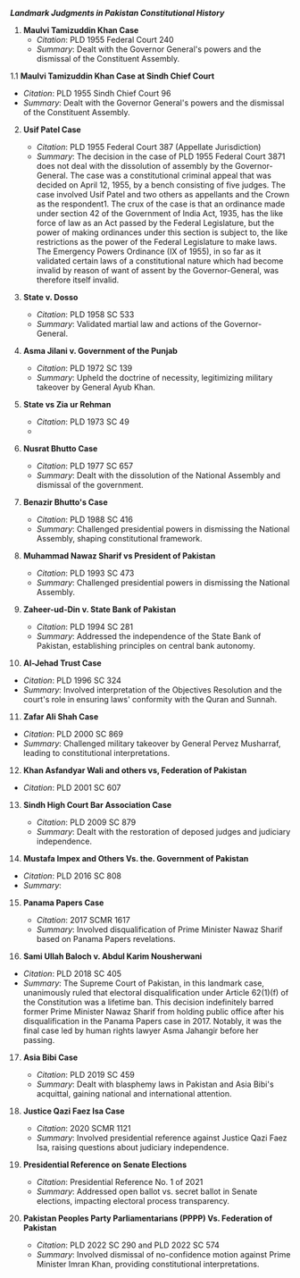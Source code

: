 ***Landmark Judgments in Pakistan Constitutional History***
1. **Maulvi Tamizuddin Khan Case**  
   - *Citation*: PLD 1955 Federal Court 240
   - *Summary*: Dealt with the Governor General's powers and the dismissal of the Constituent Assembly.

1.1 **Maulvi Tamizuddin Khan Case at Sindh Chief Court**  
   - *Citation*: PLD 1955 Sindh Chief Court 96
   - *Summary*: Dealt with the Governor General's powers and the dismissal of the Constituent Assembly.

2. **Usif Patel Case**  
   - *Citation*: PLD 1955 Federal Court 387 (Appellate Jurisdiction)
   - *Summary*: The decision in the case of PLD 1955 Federal Court 3871 does not deal with the dissolution of assembly by the Governor-General. The case was a constitutional criminal appeal that was decided on April 12, 1955, by a bench consisting of five judges. The case involved Usif Patel and two others as appellants and the Crown as the respondent1. The crux of the case is that an ordinance made under section 42 of the Government of India Act, 1935, has the like force of law as an Act passed by the Federal Legislature, but the power of making ordinances under this section is subject to, the like restrictions as the power of the Federal Legislature to make laws. The Emergency Powers Ordinance (IX of 1955), in so far as it validated certain laws of a constitutional nature which had become invalid by reason of want of assent by the Governor-General, was therefore itself invalid.

3. **State v. Dosso**  
   - *Citation*: PLD 1958 SC 533
   - *Summary*: Validated martial law and actions of the Governor-General.

4. **Asma Jilani v. Government of the Punjab**  
   - *Citation*: PLD 1972 SC 139
   - *Summary*: Upheld the doctrine of necessity, legitimizing military takeover by General Ayub Khan.

5. **State vs Zia ur Rehman** 
   - *Citation*: PLD 1973 SC 49
   - 
6. **Nusrat Bhutto Case**  
   - *Citation*: PLD 1977 SC 657
   - *Summary*: Dealt with the dissolution of the National Assembly and dismissal of the government.

7. **Benazir Bhutto's Case**  
   - *Citation*: PLD 1988 SC 416
   - *Summary*: Challenged presidential powers in dismissing the National Assembly, shaping constitutional framework.

8. **Muhammad Nawaz Sharif vs President of Pakistan**
   - *Citation*: PLD 1993 SC 473
   - *Summary*: Challenged presidential powers in dismissing the National Assembly. 

9. **Zaheer-ud-Din v. State Bank of Pakistan**  
   - *Citation*: PLD 1994 SC 281
   - *Summary*: Addressed the independence of the State Bank of Pakistan, establishing principles on central bank autonomy.

10. **Al-Jehad Trust Case**  
   - *Citation*: PLD 1996 SC 324
   - *Summary*: Involved interpretation of the Objectives Resolution and the court's role in ensuring laws' conformity with the Quran and Sunnah.

11. **Zafar Ali Shah Case**  
   - *Citation*: PLD 2000 SC 869
   - *Summary*: Challenged military takeover by General Pervez Musharraf, leading to constitutional interpretations.

12. **Khan Asfandyar Wali and others vs, Federation of Pakistan**
   - *Citation*: PLD 2001 SC 607

13. **Sindh High Court Bar Association Case**  
    - *Citation*: PLD 2009 SC 879
    - *Summary*: Dealt with the restoration of deposed judges and judiciary independence.

14. **Mustafa Impex and Others Vs. the. Government of Pakistan**
- *Citation*: PLD 2016 SC 808
- *Summary*:

15. **Panama Papers Case**  
    - *Citation*: 2017 SCMR 1617
    - *Summary*: Involved disqualification of Prime Minister Nawaz Sharif based on Panama Papers revelations.

16. **Sami Ullah Baloch v. Abdul Karim Nousherwani**
- *Citation*: PLD 2018 SC 405
- *Summary*: The Supreme Court of Pakistan, in this landmark case, unanimously ruled that electoral disqualification under Article 62(1)(f) of the Constitution was a lifetime ban. This decision indefinitely barred former Prime Minister Nawaz Sharif from holding public office after his disqualification in the Panama Papers case in 2017. Notably, it was the final case led by human rights lawyer Asma Jahangir before her passing.

17. **Asia Bibi Case**  
    - *Citation*: PLD 2019 SC 459
    - *Summary*: Dealt with blasphemy laws in Pakistan and Asia Bibi's acquittal, gaining national and international attention.

18. **Justice Qazi Faez Isa Case**  
    - *Citation*: 2020 SCMR 1121
    - *Summary*: Involved presidential reference against Justice Qazi Faez Isa, raising questions about judiciary independence.

19. **Presidential Reference on Senate Elections**  
    - *Citation*: Presidential Reference No. 1 of 2021 
    - *Summary*: Addressed open ballot vs. secret ballot in Senate elections, impacting electoral process transparency.

20. **Pakistan Peoples Party Parliamentarians (PPPP) Vs. Federation of Pakistan**  
    - *Citation*: PLD 2022 SC 290 and PLD 2022 SC 574
    - *Summary*: Involved dismissal of no-confidence motion against Prime Minister Imran Khan, providing constitutional interpretations.
